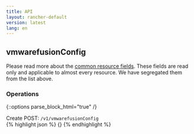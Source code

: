 ```yaml
---
title: API
layout: rancher-default
version: latest
lang: en
---
```


## vmwarefusionConfig




Please read more about the [common resource fields]({{site.baseurl}}/rancher/{{page.version}}/{{page.lang}}/api/common/). 
These fields are read only and applicable to almost every resource. We have segregated them from the list above.


### Operations
{::options parse_block_html="true" /}



<div class="action">
<span class="header">
Create
<span class="headerright">POST:  <code>/v1/vmwarefusionConfig</code></span></span>
<div class="action-contents">
{% highlight json %} 
{} 
{% endhighlight %}
</div>
</div>










